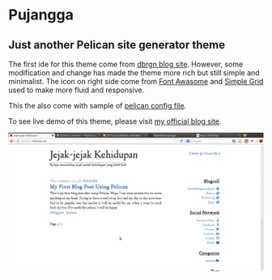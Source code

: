 Pujangga
========

Just another Pelican site generator theme
-----------------------

The first ide for this theme come from [dbrgn blog site](http://blog.dbrgn.ch). However, some modification and change has made the theme more rich but still simple and minimalist. The icon on right side come from [Font Awasome](http://fontawesome.io/) and [Simple Grid](http://thisisdallas.github.io/Simple-Grid/) used to make more fluid and responsive.

This the also come with sample of [pelican config file](pelicanconf.py-sample).

To see live demo of this theme, please visit [my official blog site](http://habibillah.kalicode.com).

![screenshot](screenshot.png)
